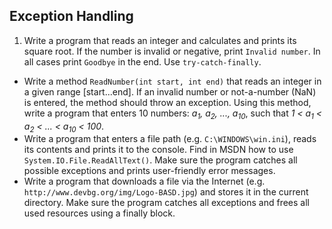 ## Exception Handling

1. Write a program that reads an integer and calculates and prints its square root. If the number is invalid or negative, print `Invalid number`. In all cases print `Goodbye` in the end. Use `try-catch-finally`.
* Write a method `ReadNumber(int start, int end)` that reads an integer in a given range [start...end]. If an invalid number or not-a-number (NaN) is entered, the method should throw an exception. Using this method, write a program that enters 10 numbers: *a<sub>1</sub>, a<sub>2</sub>, ..., a<sub>10</sub>*, such that *1 < a<sub>1</sub> < a<sub>2</sub> < ... < a<sub>10</sub> < 100*.
* Write a program that enters a file path (e.g. `C:\WINDOWS\win.ini`), reads its contents and prints it to the console. Find in MSDN how to use `System.IO.File.ReadAllText()`. Make sure the program catches all possible exceptions and prints user-friendly error messages.
* Write a program that downloads a file via the Internet (e.g. `http://www.devbg.org/img/Logo-BASD.jpg`) and stores it in the current directory. Make sure the program catches all exceptions and frees all used resources using a finally block.
